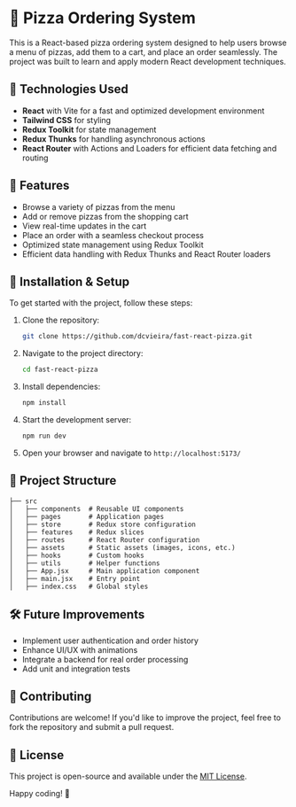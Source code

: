 # 🍕 Pizza Ordering System

This is a React-based pizza ordering system designed to help users browse a menu of pizzas, add them to a cart, and place an order seamlessly. The project was built to learn and apply modern React development techniques.

## 🚀 Technologies Used
- **React** with Vite for a fast and optimized development environment
- **Tailwind CSS** for styling
- **Redux Toolkit** for state management
- **Redux Thunks** for handling asynchronous actions
- **React Router** with Actions and Loaders for efficient data fetching and routing

## 📌 Features
- Browse a variety of pizzas from the menu
- Add or remove pizzas from the shopping cart
- View real-time updates in the cart
- Place an order with a seamless checkout process
- Optimized state management using Redux Toolkit
- Efficient data handling with Redux Thunks and React Router loaders

## 🔧 Installation & Setup
To get started with the project, follow these steps:

1. Clone the repository:
   ```sh
   git clone https://github.com/dcvieira/fast-react-pizza.git
   ```
2. Navigate to the project directory:
   ```sh
   cd fast-react-pizza
   ```
3. Install dependencies:
   ```sh
   npm install
   ```
4. Start the development server:
   ```sh
   npm run dev
   ```
5. Open your browser and navigate to `http://localhost:5173/`

## 📂 Project Structure
```
├── src
│   ├── components  # Reusable UI components
│   ├── pages       # Application pages
│   ├── store       # Redux store configuration
│   ├── features    # Redux slices
│   ├── routes      # React Router configuration
│   ├── assets      # Static assets (images, icons, etc.)
│   ├── hooks       # Custom hooks
│   ├── utils       # Helper functions
│   ├── App.jsx     # Main application component
│   ├── main.jsx    # Entry point
│   ├── index.css   # Global styles
```

## 🛠 Future Improvements
- Implement user authentication and order history
- Enhance UI/UX with animations
- Integrate a backend for real order processing
- Add unit and integration tests

## 🤝 Contributing
Contributions are welcome! If you'd like to improve the project, feel free to fork the repository and submit a pull request.

## 📜 License
This project is open-source and available under the [MIT License](LICENSE).

Happy coding! 🚀

